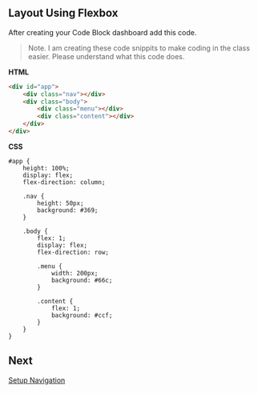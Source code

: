 ## Layout Using Flexbox

After creating your Code Block dashboard add this code.

> Note. I am creating these code snippits to make coding in the class easier. Please understand what this code does.

**HTML**
```html
<div id="app">
    <div class="nav"></div>
    <div class="body">
        <div class="menu"></div>
        <div class="content"></div>
    </div>
</div>
```

**CSS**
```less
#app {
    height: 100%;
    display: flex;
    flex-direction: column;

    .nav {
        height: 50px;
        background: #369;
    }

    .body {
        flex: 1;
        display: flex;
        flex-direction: row;

        .menu {
            width: 200px;
            background: #66c;
        }

        .content {
            flex: 1;
            background: #ccf;
        }
    }
}
```

## Next
[Setup Navigation](/encompass/setup-navigation)
